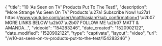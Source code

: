 {
    "title": "10 'As Seen on TV' Products Put To The Test!",
    "description": "More Strange 'As Seen On TV' Products \u27a1 Subscribe Now! \u27a1 https:\/\/www.youtube.com\/user\/matthiasiam?sub_confirmation=1 \u2b07   MORE LINKS BELOW \u2b07   \u2b07   FOLLOW ME \u2b07   MATT & AMANDA...",
    "videoid": "154283246",
    "date_created": "1520902122",
    "date_modified": "1520902122",
    "type": "captivate",
    "layout": "video",
    "url": "\/v\/10-as-seen-on-tv-products-put-to-the-test\/154283246"
}